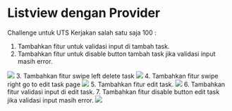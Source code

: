 # Listview dengan Provider

Challenge untuk UTS Kerjakan salah satu saja 100 :

1. Tambahkan fitur untuk validasi input di tambah task.
2. Tambahkan fitur untuk disable button tambah task jika validasi input masih error.
<img src="image/1 & 2.jpg">
3. Tambahkan fitur swipe left delete task
<img src="image/3.jpg">
4. Tambahkan fitur swipe right go to edit task page
<img src="image/4.jpg">
5. Tambahkan fitur edit task.
<img src="image/5.jpg">
6. Tambahkan fitur validasi input di edit task.
7. Tambahkan fitur disable button edit task jika validasi input masih error.
<img src="image/6 & 7.jpg">
